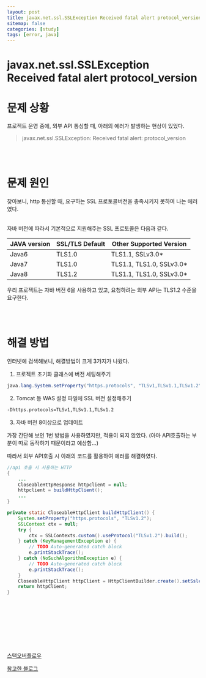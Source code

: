 ```yaml
---
layout: post
title: javax.net.ssl.SSLException Received fatal alert protocol_version
sitemap: false
categories: [study]
tags: [error, java]
---
```


# javax.net.ssl.SSLException Received fatal alert protocol_version


# 문제 상황
프로젝트 운영 중에, 외부 API 통싱할 때, 아래의 에러가 발생하는 현상이 있었다. 

> javax.net.ssl.SSLException: Received fatal alert: protocol_version

<br>
<br>

# 문제 원인
찾아보니, http 통신할 때, 요구하는 SSL 프로토콜버전을 충족시키지 못하여 나는 에러였다.  
<br>

자바 버전에 따라서 기본적으로 지원해주는 SSL 프로토콜은 다음과 같다. 


|JAVA version|SSL/TLS Default|Other Supported Version|
|------|---|---|
|Java6 | TLS1.0 | TLS1.1, SSLv3.0* |
|Java7 | TLS1.0 | TLS1.1, TLS1.0, SSLv3.0* |
|Java8 | TLS1.2 | TLS1.1, TLS1.0, SSLv3.0* |


우리 프로젝트는 자바 버전 6을 사용하고 있고, 요청하려는 외부 API는 TLS1.2 수준을 요구한다. 


<br>
<br>


# 해결 방법

인터넷에 검색해보니, 해결방법이 크게 3가지가 나왔다. 
1. 프로젝트 초기화 클래스에 버전 세팅해주기
~~~java
java.lang.System.setProperty("https.protocols", "TLSv1,TLSv1.1,TLSv1.2");
~~~
2. Tomcat 등 WAS 설정 파일에 SSL 버전 설정해주기
~~~sh
-Dhttps.protocols=TLSv1,TLSv1.1,TLSv1.2
~~~
3. 자바 버전 8이상으로 업데이트  

가장 간단해 보인 1번 방법을 사용하였지만, 적용이 되지 않았다. (아마 API호출하는 부분이 따로 동작하기 때문이라고 예상함...)

따라서 외부 API호출 시 아래의 코드를 활용하여 에러를 해결하였다. 
~~~java
//api 호출 시 사용하는 HTTP
{
    ...
    CloseableHttpResponse httpclient = null;
    httpclient = buildHttpClient();
    ...
}

private static CloseableHttpClient buildHttpClient() {
    System.setProperty("https.protocols", "TLSv1.2");
    SSLContext ctx = null;
    try {
        ctx = SSLContexts.custom().useProtocol("TLSv1.2").build();
    } catch (KeyManagementException e) {
        // TODO Auto-generated catch block
        e.printStackTrace();
    } catch (NoSuchAlgorithmException e) {
        // TODO Auto-generated catch block
        e.printStackTrace();
    }
    CloseableHttpClient httpClient = HttpClientBuilder.create().setSslcontext(ctx).build();
    return httpClient;
}
~~~


<br>
<br>
<br>
<br>
<br>
<br>
<br>


[스택오버플로우](https://stackoverflow.com/questions/16541627/javax-net-ssl-sslexception-received-fatal-alert-protocol-version)

[참고한 블로그](https://juns-lee.tistory.com/entry/Java-SSLTLS-%EC%A7%80%EC%9B%90-%EB%B2%84%EC%A0%84%EA%B3%BC-%EB%94%94%ED%8F%B4%ED%8A%B8-%ED%94%84%EB%A1%9C%ED%86%A0%EC%BD%9C-%EB%B3%80%EA%B2%BD)